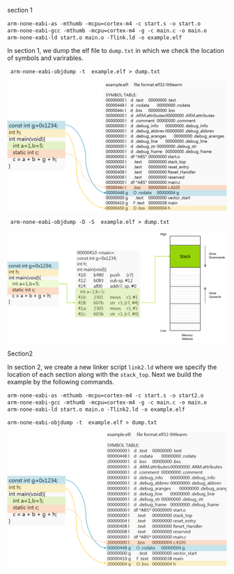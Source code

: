 





section 1

```
arm-none-eabi-as -mthumb -mcpu=cortex-m4 -c start.s -o start.o
arm-none-eabi-gcc -mthumb -mcpu=cortex-m4 -g -c main.c -o main.o
arm-none-eabi-ld start.o main.o -Tlink.ld -o example.elf
```



In section 1, we dump the elf file to `dump.txt` in which we check the location of symbols and varirables.

```
 arm-none-eabi-objdump -t  example.elf > dump.txt
```



![var_bss_data](../png/var_bss_data.png)

```
 arm-none-eabi-objdump -D -S  example.elf > dump.txt
```



![var_stack](../png/var_stack.png)









Section2

In section 2, we create a new linker script `link2.ld` where we specify the location of each section along with the `stack_top`. Next we build the example by the following commands.

```
arm-none-eabi-as -mthumb -mcpu=cortex-m4 -c start.s -o start2.o
arm-none-eabi-gcc -mthumb -mcpu=cortex-m4 -g -c main.c -o main.o
arm-none-eabi-ld start.o main.o -Tlink2.ld -o example.elf
```



```
arm-none-eabi-objdump -t  example.elf > dump.txt
```

![var2_bss_data](../png/var2_bss_data.png)
